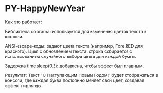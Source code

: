 # PY-HappyNewYear

Как это работает:

Библиотека colorama: используется для изменения цветов текста в консоли.

ANSI-escape-коды: задают цвета текста (например, Fore.RED для красного).
Цикл с обновлением текста: строка собирается с использованием случайного выбора цвета для каждой буквы.

Задержка time.sleep(0.2): добавлена, чтобы эффект был плавным.

Результат:
Текст "С Наступающим Новым Годом!" будет отображаться в консоли, где каждая буква постоянно меняет свой цвет, создавая эффект гирлянды.
